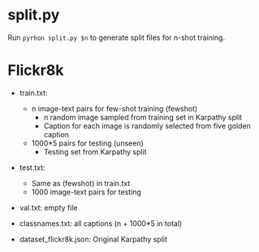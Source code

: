 # split.py
Run `pyrhon split.py $n` to generate split files for n-shot training.



# Flickr8k

- train.txt:
  - n image-text pairs for few-shot training (fewshot)
    - n random image sampled from training set in Karpathy split
    - Caption for each image is randomly selected from five golden caption
  - 1000\*5 pairs for testing (unseen)
    - Testing set from Karpathy split



- test.txt: 
  - Same as (fewshot) in train.txt
  - 1000 image-text pairs for testing

- val.txt: empty file

- classnames.txt: all captions (n + 1000\*5 in total)


- dataset_flickr8k.json: Original Karpathy split

